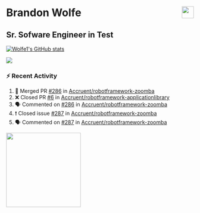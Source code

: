 Brandon Wolfe <a href="https://www.linkedin.com/in/brandon-wolfe1" target="_blank" rel="noreferrer"><img src="https://raw.githubusercontent.com/danielcranney/readme-generator/main/public/icons/socials/linkedin.svg" width="32" height="32" align="right"/></a>
==============================
Sr. Sofware Engineer in Test
-----------------------------

<p align="left"><a href="http://www.github.com/Wolfe1"><img src="https://github-readme-stats.vercel.app/api?username=Wolfe1&show_icons=true&hide=&count_private=true&title_color=0891b2&text_color=ffffff&icon_color=0891b2&bg_color=1c1917&hide_border=true&show_icons=true" alt="Wolfe1's GitHub stats" /></a></p>
<p align="left"><a href="http://www.github.com/Wolfe1"><img src="https://github-readme-streak-stats.herokuapp.com/?user=Wolfe1&stroke=ffffff&background=1c1917&ring=0891b2&fire=0891b2&currStreakNum=ffffff&currStreakLabel=0891b2&sideNums=ffffff&sideLabels=ffffff&dates=ffffff&hide_border=true" /></a></p>

### :zap: Recent Activity
<!--START_SECTION:activity-->
1. 🎉 Merged PR [#286](https://github.com/Accruent/robotframework-zoomba/pull/286) in [Accruent/robotframework-zoomba](https://github.com/Accruent/robotframework-zoomba)
2. ❌ Closed PR [#6](https://github.com/Accruent/robotframework-applicationlibrary/pull/6) in [Accruent/robotframework-applicationlibrary](https://github.com/Accruent/robotframework-applicationlibrary)
3. 🗣 Commented on [#286](https://github.com/Accruent/robotframework-zoomba/issues/286) in [Accruent/robotframework-zoomba](https://github.com/Accruent/robotframework-zoomba)
4. ❗️ Closed issue [#287](https://github.com/Accruent/robotframework-zoomba/issues/287) in [Accruent/robotframework-zoomba](https://github.com/Accruent/robotframework-zoomba)
5. 🗣 Commented on [#287](https://github.com/Accruent/robotframework-zoomba/issues/287) in [Accruent/robotframework-zoomba](https://github.com/Accruent/robotframework-zoomba)
<!--END_SECTION:activity-->

<a href="https://www.buymeacoffee.com/wolfe"><img src="https://cdn.buymeacoffee.com/buttons/v2/default-yellow.png" width="200" /></a>
